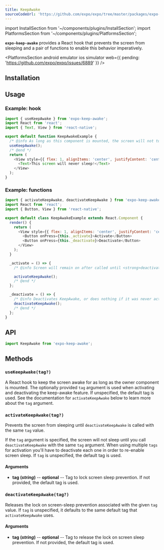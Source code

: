 ```yaml
---
title: KeepAwake
sourceCodeUrl: 'https://github.com/expo/expo/tree/master/packages/expo-keep-awake'
---
```


import InstallSection from '~/components/plugins/InstallSection';
import PlatformsSection from '~/components/plugins/PlatformsSection';


**`expo-keep-awake`** provides a React hook that prevents the screen from sleeping and a pair of functions to enable this behavior imperatively.

<PlatformsSection android emulator ios simulator web={{ pending: 'https://github.com/expo/expo/issues/6889' }} />

## Installation

<InstallSection packageName="expo-keep-awake" />

## Usage

### Example: hook

```javascript
import { useKeepAwake } from 'expo-keep-awake';
import React from 'react';
import { Text, View } from 'react-native';

export default function KeepAwakeExample {
  /* @info As long as this component is mounted, the screen will not turn off from being idle. */
  useKeepAwake();
  /* @end */
  return (
    <View style={{ flex: 1, alignItems: 'center', justifyContent: 'center' }}>
      <Text>This screen will never sleep!</Text>
    </View>
  );
}
```

### Example: functions

```javascript
import { activateKeepAwake, deactivateKeepAwake } from 'expo-keep-awake';
import React from 'react';
import { Button, View } from 'react-native';

export default class KeepAwakeExample extends React.Component {
  render() {
    return (
      <View style={{ flex: 1, alignItems: 'center', justifyContent: 'center' }}>
        <Button onPress={this._activate}>Activate</Button>
        <Button onPress={this._deactivate}>Deactivate</Button>
      </View>
    );
  }

  _activate = () => {
    /* @info Screen will remain on after called until <strong>deactivateKeepAwake()</strong> is called. */

    activateKeepAwake();
    /* @end */
  };

  _deactivate = () => {
    /* @info Deactivates KeepAwake, or does nothing if it was never activated. */
    deactivateKeepAwake();
    /* @end */
  };
}
```

## API

```js
import KeepAwake from 'expo-keep-awake';
```



## Methods

### `useKeepAwake(tag?)`

A React hook to keep the screen awake for as long as the owner component is mounted. The optionally provided `tag` argument is used when activating and deactivating the keep-awake feature. If unspecified, the default tag is used. See the documentation for `activateKeepAwake` below to learn more about the `tag` argument.

### `activateKeepAwake(tag?)`

Prevents the screen from sleeping until `deactivateKeepAwake` is called with the same `tag` value.

If the `tag` argument is specified, the screen will not sleep until you call `deactivateKeepAwake` with the same `tag` argument. When using multiple `tags` for activation you'll have to deactivate each one in order to re-enable screen sleep. If `tag` is unspecified, the default tag is used.

#### Arguments

- **tag (_string_)** -- **optional** -- Tag to lock screen sleep prevention. If not provided, the default tag is used.

### `deactivateKeepAwake(tag?)`

Releases the lock on screen-sleep prevention associated with the given `tag` value. If `tag` is unspecified, it defaults to the same default tag that `activateKeepAwake` uses.

#### Arguments

- **tag (_string_)** -- **optional** -- Tag to release the lock on screen sleep prevention. If not provided, the default tag is used.
